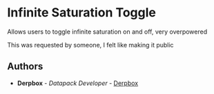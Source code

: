 # Infinite Saturation Toggle
Allows users to toggle infinite saturation on and off, very overpowered

This was requested by someone, I felt like making it public

## Authors

* **Derpbox** - *Datapack Developer* - [Derpbox](https://github.com/dbtderpbox)
